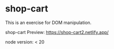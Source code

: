 # shop-cart

This is an exercise for DOM manipulation.

shop-cart Preview:
<a>https://shop-cart2.netlify.app/</a>

node version: < 20

